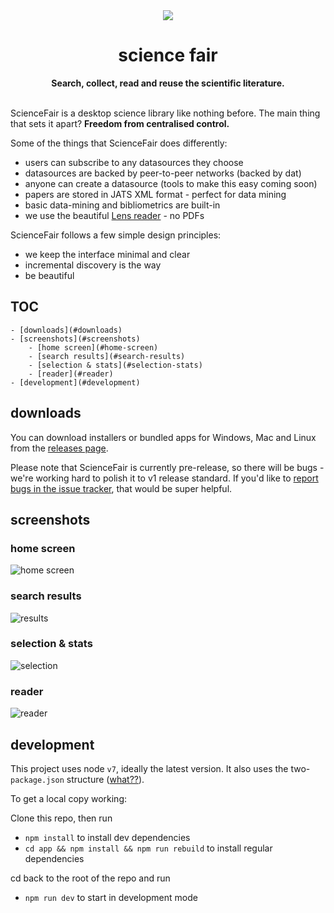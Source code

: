 <div align="center"><img src="https://github.com/codeforscience/sciencefair/raw/master/assets/header.png" /></div>

<h1 align="center">science fair</h3>
<p align="center">
  <strong>Search, collect, read and reuse the scientific literature.</strong><br/><br/>
</p>

ScienceFair is a desktop science library like nothing before. The main thing that sets it apart? **Freedom from centralised control.**

Some of the things that ScienceFair does differently:

- users can subscribe to any datasources they choose
- datasources are backed by peer-to-peer networks (backed by dat)
- anyone can create a datasource (tools to make this easy coming soon)
- papers are stored in JATS XML format - perfect for data mining
- basic data-mining and bibliometrics are built-in
- we use the beautiful [Lens reader](https://github.com/elifesciences/lens) - no PDFs

ScienceFair follows a few simple design principles:

- we keep the interface minimal and clear
- incremental discovery is the way
- be beautiful

## TOC

<!-- TOC depthFrom:1 depthTo:6 withLinks:1 updateOnSave:0 orderedList:0 -->

	- [downloads](#downloads)
	- [screenshots](#screenshots)
		- [home screen](#home-screen)
		- [search results](#search-results)
		- [selection & stats](#selection-stats)
		- [reader](#reader)
	- [development](#development)

<!-- /TOC -->

## downloads

You can download installers or bundled apps for Windows, Mac and Linux from the [releases page](https://github.com/codeforscience/sciencefair/releases).

Please note that ScienceFair is currently pre-release, so there will be bugs - we're working hard to polish it to v1 release standard. If you'd like to [report bugs in the issue tracker](https://github.com/codeforscience/sciencefair/issues), that would be super helpful.

## screenshots

### home screen

<img src="https://github.com/codeforscience/sciencefair/raw/master/assets/screenshots/home.png" alt="home screen" />

### search results

<img src="https://github.com/codeforscience/sciencefair/raw/master/assets/screenshots/results.png" alt="results" />

### selection & stats

<img src="https://github.com/codeforscience/sciencefair/raw/master/assets/screenshots/selection.png" alt="selection" />

### reader

<img src="https://github.com/codeforscience/sciencefair/raw/master/assets/screenshots/reader.png" alt="reader" />

## development

This project uses node `v7`, ideally the latest version. It also uses the two-`package.json` structure ([what??](https://github.com/electron-userland/electron-builder/wiki/Two-package.json-Structure)).

To get a local copy working:

Clone this repo, then run

- `npm install` to install dev dependencies
- `cd app && npm install && npm run rebuild` to install regular dependencies

cd back to the root of the repo and run

- `npm run dev` to start in development mode
